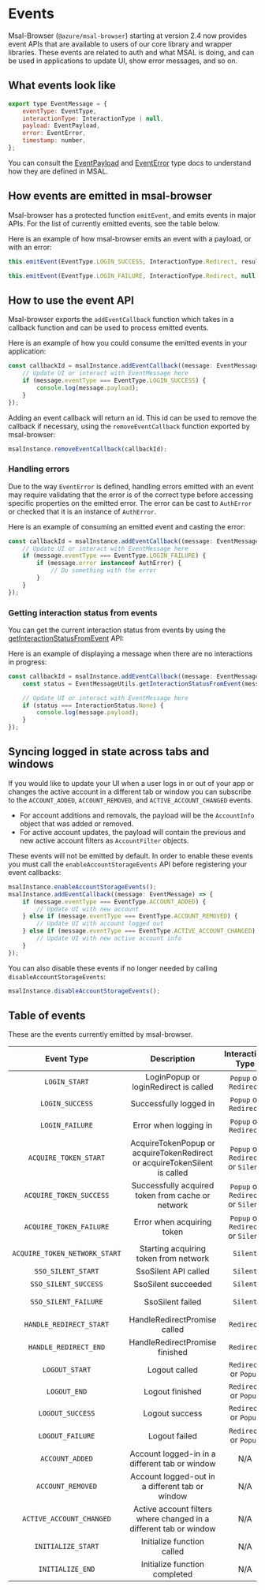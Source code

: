 # Events

Msal-Browser (`@azure/msal-browser`) starting at version 2.4 now provides event APIs that are available to users of our core library and wrapper libraries. These events are related to auth and what MSAL is doing, and can be used in applications to update UI, show error messages, and so on.

## What events look like

```javascript
export type EventMessage = {
    eventType: EventType,
    interactionType: InteractionType | null,
    payload: EventPayload,
    error: EventError,
    timestamp: number,
};
```

You can consult the [EventPayload](https://azuread.github.io/microsoft-authentication-library-for-js/ref/types/_azure_msal_browser.EventPayload.html) and [EventError](https://azuread.github.io/microsoft-authentication-library-for-js/ref/types/_azure_msal_browser.EventError.html) type docs to understand how they are defined in MSAL.

## How events are emitted in msal-browser

Msal-browser has a protected function `emitEvent`, and emits events in major APIs. For the list of currently emitted events, see the table below.

Here is an example of how msal-browser emits an event with a payload, or with an error:

```javascript
this.emitEvent(EventType.LOGIN_SUCCESS, InteractionType.Redirect, result);

this.emitEvent(EventType.LOGIN_FAILURE, InteractionType.Redirect, null, e);
```

## How to use the event API

Msal-browser exports the `addEventCallback` function which takes in a callback function and can be used to process emitted events.

Here is an example of how you could consume the emitted events in your application:

```javascript
const callbackId = msalInstance.addEventCallback((message: EventMessage) => {
    // Update UI or interact with EventMessage here
    if (message.eventType === EventType.LOGIN_SUCCESS) {
        console.log(message.payload);
    }
});
```

Adding an event callback will return an id. This id can be used to remove the callback if necessary, using the `removeEventCallback` function exported by msal-browser:

```javascript
msalInstance.removeEventCallback(callbackId);
```

### Handling errors

Due to the way `EventError` is defined, handling errors emitted with an event may require validating that the error is of the correct type before accessing specific properties on the emitted error. The error can be cast to `AuthError` or checked that it is an instance of `AuthError`.

Here is an example of consuming an emitted event and casting the error:

```javascript
const callbackId = msalInstance.addEventCallback((message: EventMessage) => {
    // Update UI or interact with EventMessage here
    if (message.eventType === EventType.LOGIN_FAILURE) {
        if (message.error instanceof AuthError) {
            // Do something with the error
        }
    }
});
```

### Getting interaction status from events

You can get the current interaction status from events by using the [getInteractionStatusFromEvent](https://azuread.github.io/microsoft-authentication-library-for-js/ref/classes/_azure_msal_browser.eventmessageutils.html#getinteractionstatusfromevent) API:

Here is an example of displaying a message when there are no interactions in progress:

```javascript
const callbackId = msalInstance.addEventCallback((message: EventMessage) => {
    const status = EventMessageUtils.getInteractionStatusFromEvent(message);

    // Update UI or interact with EventMessage here
    if (status === InteractionStatus.None) {
        console.log(message.payload);
    }
});
```

## Syncing logged in state across tabs and windows

If you would like to update your UI when a user logs in or out of your app or changes the active account in a different tab or window you can subscribe to the `ACCOUNT_ADDED`, `ACCOUNT_REMOVED`, and `ACTIVE_ACCOUNT_CHANGED` events.

-   For account additions and removals, the payload will be the `AccountInfo` object that was added or removed.
-   For active account updates, the payload will contain the previous and new active account filters as `AccountFilter` objects.

These events will not be emitted by default. In order to enable these events you must call the `enableAccountStorageEvents` API before registering your event callbacks:

```javascript
msalInstance.enableAccountStorageEvents();
msalInstance.addEventCallback((message: EventMessage) => {
    if (message.eventType === EventType.ACCOUNT_ADDED) {
        // Update UI with new account
    } else if (message.eventType === EventType.ACCOUNT_REMOVED) {
        // Update UI with account logged out
    } else if (message.eventType === EventType.ACTIVE_ACCOUNT_CHANGED) {
        // Update UI with new active account info
    }
});
```

You can also disable these events if no longer needed by calling `disableAccountStorageEvents`:

```javascript
msalInstance.disableAccountStorageEvents();
```

## Table of events

These are the events currently emitted by msal-browser.

|          Event Type           |                                Description                                |         Interaction Type          |                                                                                                                                                                                                          Payload                                                                                                                                                                                                          |                                                                 Error                                                                 |
| :---------------------------: | :-----------------------------------------------------------------------: | :-------------------------------: | :-----------------------------------------------------------------------------------------------------------------------------------------------------------------------------------------------------------------------------------------------------------------------------------------------------------------------------------------------------------------------------------------------------------------------: | :-----------------------------------------------------------------------------------------------------------------------------------: |
|         `LOGIN_START`         |                   LoginPopup or loginRedirect is called                   |       `Popup` or `Redirect`       |                                                                     [PopupRequest](https://azuread.github.io/microsoft-authentication-library-for-js/ref/modules/_azure_msal_browser.html#popuprequest) or [RedirectRequest](https://azuread.github.io/microsoft-authentication-library-for-js/ref/modules/_azure_msal_browser.html#redirectrequest)                                                                      |                                                                                                                                       |
|        `LOGIN_SUCCESS`        |                          Successfully logged in                           |       `Popup` or `Redirect`       |                                                                                                                                    [AuthenticationResult](https://azuread.github.io/microsoft-authentication-library-for-js/ref/modules/_azure_msal_common.html#authenticationresult)                                                                                                                                     |                                                                                                                                       |
|        `LOGIN_FAILURE`        |                           Error when logging in                           |       `Popup` or `Redirect`       |                                                                                                                                                                                                                                                                                                                                                                                                                           | [AuthError](https://azuread.github.io/microsoft-authentication-library-for-js/ref/classes/_azure_msal_common.autherror.html) or Error |
|     `ACQUIRE_TOKEN_START`     | AcquireTokenPopup or acquireTokenRedirect or acquireTokenSilent is called | `Popup` or `Redirect` or `Silent` | [PopupRequest](https://azuread.github.io/microsoft-authentication-library-for-js/ref/modules/_azure_msal_browser.html#popuprequest) or [RedirectRequest](https://azuread.github.io/microsoft-authentication-library-for-js/ref/modules/_azure_msal_browser.html#redirectrequest) or [SilentRequest](https://azuread.github.io/microsoft-authentication-library-for-js/ref/modules/_azure_msal_browser.html#silentrequest) |                                                                                                                                       |
|    `ACQUIRE_TOKEN_SUCCESS`    |             Successfully acquired token from cache or network             | `Popup` or `Redirect` or `Silent` |                                                                                                                                    [AuthenticationResult](https://azuread.github.io/microsoft-authentication-library-for-js/ref/modules/_azure_msal_common.html#authenticationresult)                                                                                                                                     |                                                                                                                                       |
|    `ACQUIRE_TOKEN_FAILURE`    |                        Error when acquiring token                         | `Popup` or `Redirect` or `Silent` |                                                                                                                                                                                                                                                                                                                                                                                                                           | [AuthError](https://azuread.github.io/microsoft-authentication-library-for-js/ref/classes/_azure_msal_common.autherror.html) or Error |
| `ACQUIRE_TOKEN_NETWORK_START` |                   Starting acquiring token from network                   |             `Silent`              |                                                                                                                                                                                                                                                                                                                                                                                                                           |                                                                                                                                       |
|      `SSO_SILENT_START`       |                           SsoSilent API called                            |             `Silent`              |                                                                                                                                        [SsoSilentRequest](https://azuread.github.io/microsoft-authentication-library-for-js/ref/modules/_azure_msal_browser.html#ssosilentrequest)                                                                                                                                        |                                                                                                                                       |
|     `SSO_SILENT_SUCCESS`      |                            SsoSilent succeeded                            |             `Silent`              |                                                                                                                                    [AuthenticationResult](https://azuread.github.io/microsoft-authentication-library-for-js/ref/modules/_azure_msal_common.html#authenticationresult)                                                                                                                                     |                                                                                                                                       |
|     `SSO_SILENT_FAILURE`      |                             SsoSilent failed                              |             `Silent`              |                                                                                                                                                                                                                                                                                                                                                                                                                           | [AuthError](https://azuread.github.io/microsoft-authentication-library-for-js/ref/classes/_azure_msal_common.autherror.html) or Error |
|    `HANDLE_REDIRECT_START`    |                       HandleRedirectPromise called                        |            `Redirect`             |                                                                                                                                                                                                                                                                                                                                                                                                                           |                                                                                                                                       |
|     `HANDLE_REDIRECT_END`     |                      HandleRedirectPromise finished                       |            `Redirect`             |                                                                                                                                                                                                                                                                                                                                                                                                                           |                                                                                                                                       |
|        `LOGOUT_START`         |                               Logout called                               |       `Redirect` or `Popup`       |                                                         [EndSessionRequest](https://azuread.github.io/microsoft-authentication-library-for-js/ref/modules/_azure_msal_browser.html#endsessionrequest) or [EndSessionPopupRequest](https://azuread.github.io/microsoft-authentication-library-for-js/ref/modules/_azure_msal_browser.html#endsessionpopuprequest)                                                          |                                                                                                                                       |
|         `LOGOUT_END`          |                              Logout finished                              |       `Redirect` or `Popup`       |                                                                                                                                                                                                                                                                                                                                                                                                                           |                                                                                                                                       |
|       `LOGOUT_SUCCESS`        |                              Logout success                               |       `Redirect` or `Popup`       |                                                         [EndSessionRequest](https://azuread.github.io/microsoft-authentication-library-for-js/ref/modules/_azure_msal_browser.html#endsessionrequest) or [EndSessionPopupRequest](https://azuread.github.io/microsoft-authentication-library-for-js/ref/modules/_azure_msal_browser.html#endsessionpopuprequest)                                                          |                                                                                                                                       |
|       `LOGOUT_FAILURE`        |                               Logout failed                               |       `Redirect` or `Popup`       |                                                                                                                                                                                                                                                                                                                                                                                                                           | [AuthError](https://azuread.github.io/microsoft-authentication-library-for-js/ref/classes/_azure_msal_common.autherror.html) or Error |
|        `ACCOUNT_ADDED`        |              Account logged-in in a different tab or window               |                N/A                |                                                                                                                                              [AccountInfo](https://azuread.github.io/microsoft-authentication-library-for-js/ref/types/_azure_msal_common.AccountInfo.html)                                                                                                                                               |                                                                  N/A                                                                  |
|       `ACCOUNT_REMOVED`       |              Account logged-out in a different tab or window              |                N/A                |                                                                                                                                              [AccountInfo](https://azuread.github.io/microsoft-authentication-library-for-js/ref/types/_azure_msal_common.AccountInfo.html)                                                                                                                                               |                                                                  N/A                                                                  |
|   `ACTIVE_ACCOUNT_CHANGED`    |     Active account filters where changed in a different tab or window     |                N/A                |                                                                                                                                        [ActiveAccountChangeEvent](https://azuread.github.io/microsoft-authentication-library-for-js/ref/types/_azure_msal_browser.PopupEvent.html)                                                                                                                                        |                                                                  NA                                                                   |
|      `INITIALIZE_START`       |                        Initialize function called                         |                N/A                |                                                                                                                                                                                                            N/A                                                                                                                                                                                                            |                                                                  N/A                                                                  |
|       `INITIALIZE_END`        |                       Initialize function completed                       |                N/A                |                                                                                                                                                                                                            N/A                                                                                                                                                                                                            |                                                                  N/A                                                                  |
